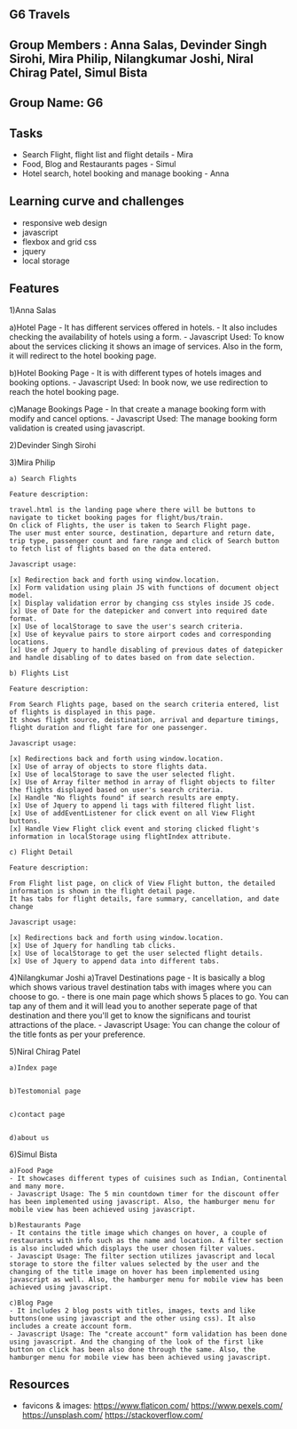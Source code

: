 ## G6 Travels

## Group Members : Anna Salas, Devinder Singh Sirohi, Mira Philip, Nilangkumar Joshi, Niral Chirag Patel, Simul Bista

## Group Name: G6

## Tasks

- Search Flight, flight list and flight details - Mira
- Food, Blog and Restaurants pages - Simul
- Hotel search, hotel booking and manage booking - Anna
## Learning curve and challenges
- responsive web design
- javascript
- flexbox and grid css
- jquery
- local storage

## Features
1)Anna Salas

   a)Hotel Page
     - It has different services offered in hotels.
     - It also includes checking the availability of hotels using a form.
     - Javascript Used: To know about the services clicking it shows an image of services. Also in the form, it will redirect to the hotel booking page. 


   b)Hotel Booking Page
     - It is with different types of hotels images and booking options.
     - Javascript Used: In book now, we use redirection to reach the hotel booking page.


   c)Manage Bookings Page
    - In that create a manage booking form with modify and cancel options.
    - Javascript Used: The manage booking form validation is created using javascript.


2)Devinder Singh Sirohi

3)Mira Philip

    a) Search Flights

    Feature description:

    travel.html is the landing page where there will be buttons to navigate to ticket booking pages for flight/bus/train.
    On click of Flights, the user is taken to Search Flight page. 
    The user must enter source, destination, departure and return date, trip type, passenger count and fare range and click of Search button to fetch list of flights based on the data entered.

    Javascript usage:

    [x] Redirection back and forth using window.location.
    [x] Form validation using plain JS with functions of document object model.
    [x] Display validation error by changing css styles inside JS code.
    [x] Use of Date for the datepicker and convert into required date format.
    [x] Use of localStorage to save the user's search criteria.
    [x] Use of keyvalue pairs to store airport codes and corresponding locations.
    [x] Use of Jquery to handle disabling of previous dates of datepicker and handle disabling of to dates based on from date selection.

    b) Flights List

    Feature description:

    From Search Flights page, based on the search criteria entered, list of flights is displayed in this page.
    It shows flight source, deistination, arrival and departure timings, flight duration and flight fare for one passenger.

    Javascript usage:

    [x] Redirections back and forth using window.location.
    [x] Use of array of objects to store flights data.
    [x] Use of localStorage to save the user selected flight.
    [x] Use of Array filter method in array of flight objects to filter the flights displayed based on user's search criteria.
    [x] Handle "No flights found" if search results are empty.
    [x] Use of Jquery to append li tags with filtered flight list.
    [x] Use of addEventListener for click event on all View Flight buttons.
    [x] Handle View Flight click event and storing clicked flight's information in localStorage using flightIndex attribute.

    c) Flight Detail

    Feature description:

    From Flight list page, on click of View Flight button, the detailed information is shown in the flight detail page. 
    It has tabs for flight details, fare summary, cancellation, and date change

    Javascript usage:

    [x] Redirections back and forth using window.location.
    [x] Use of Jquery for handling tab clicks.
    [x] Use of localStorage to get the user selected flight details.
    [x] Use of Jquery to append data into different tabs.

4)Nilangkumar Joshi
    a)Travel Destinations page
    - It is basically a blog which shows various travel destination tabs with images where you can choose to go.
    - there is one main page which shows 5 places to go. You can tap any of them and it will lead you to another seperate page of that destination and there you'll get to know the significans and tourist attractions of the place.
    - Javascript Usage: You can change the colour of the title fonts as per your preference.
    
5)Niral Chirag Patel
 
    a)Index page 


    b)Testomonial page


    c)contact page


    d)about us

6)Simul Bista

    a)Food Page
    - It showcases different types of cuisines such as Indian, Continental and many more.
    - Javascript Usage: The 5 min countdown timer for the discount offer has been implemented using javascript. Also, the hamburger menu for mobile view has been achieved using javascript.

    b)Restaurants Page
    - It contains the title image which changes on hover, a couple of restaurants with info such as the name and location. A filter section is also included which displays the user chosen filter values.
    - Javascipt Usage: The filter section utilizes javascript and local storage to store the filter values selected by the user and the changing of the title image on hover has been implemented using javascript as well. Also, the hamburger menu for mobile view has been achieved using javascript.

    c)Blog Page
    - It includes 2 blog posts with titles, images, texts and like buttons(one using javascript and the other using css). It also includes a create account form.
    - Javascript Usage: The "create account" form validation has been done using javascript. And the changing of the look of the first like button on click has been also done through the same. Also, the hamburger menu for mobile view has been achieved using javascript.
    
## Resources

- favicons & images: 
https://www.flaticon.com/
https://www.pexels.com/
https://unsplash.com/
https://stackoverflow.com/
